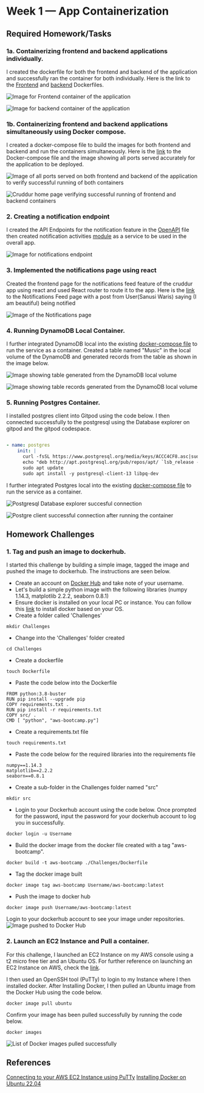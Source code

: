 # Week 1 — App Containerization

## Required Homework/Tasks

### 1a. Containerizing frontend and backend applications individually.

I created the dockerfile for both the frontend and backend of the application and successfully ran the container for both individually. Here is the link to the [Frontend](https://github.com/Sanusi-bit/aws-bootcamp-cruddur-2023/blob/main/frontend-react-js/Dockerfile) and [backend](https://github.com/Sanusi-bit/aws-bootcamp-cruddur-2023/blob/main/backend-flask/Dockerfile) Dockerfiles.

![Image for Frontend container of the application](https://github.com/Sanusi-bit/aws-bootcamp-cruddur-2023/blob/main/journal/assets/Frontend-Containerization-week-1.png)

![Image for backend container of the application](https://github.com/Sanusi-bit/aws-bootcamp-cruddur-2023/blob/main/journal/assets/Backend-containerization-week-1.png)


### 1b. Containerizing frontend and backend applications simultaneously using Docker compose.

I created a docker-compose file to build the images for both frontend and backend and run the containers simultaneously. Here is the [link](https://github.com/Sanusi-bit/aws-bootcamp-cruddur-2023/blob/main/docker-compose.yml) to the Docker-compose file and the image showing all ports served accurately for the application to be deployed.

![Image of all ports served on both frontend and backend of the application to verify successful running of both containers](https://github.com/Sanusi-bit/aws-bootcamp-cruddur-2023/blob/main/journal/assets/docker-compose-week-1.png)

![Cruddur home page verifying successful running of frontend and backend containers](https://github.com/Sanusi-bit/aws-bootcamp-cruddur-2023/blob/main/journal/assets/Cruddur-home-week-1.png)


### 2. Creating a notification endpoint 

I created the API Endpoints for the notification feature in the [OpenAPI](https://github.com/Sanusi-bit/aws-bootcamp-cruddur-2023/blob/main/backend-flask/openapi-3.0.yml) file then created notification activities [module](https://github.com/Sanusi-bit/aws-bootcamp-cruddur-2023/blob/main/backend-flask/services/notifications_activities.py) as a service to be used in the overall app. 

![Image for notifications endpoint](https://github.com/Sanusi-bit/aws-bootcamp-cruddur-2023/blob/main/journal/assets/Notifications-api-endpoint-week-1.png)


### 3. Implemented the notifications page using react

Created the frontend page for the notifications feed feature of the cruddur app using react and used React router to route it to the app. Here is the [link](https://github.com/Sanusi-bit/aws-bootcamp-cruddur-2023/blob/main/frontend-react-js/src/pages/NotificationsFeedPage.js) to the Notifications Feed page with a post from User(Sanusi Waris) saying (I am beautiful) being notified

![Image of the Notifications page](https://github.com/Sanusi-bit/aws-bootcamp-cruddur-2023/blob/main/journal/assets/Notifications-FeedPagwe-week-1.png)


### 4. Running DynamoDB Local Container.

I further integrated DynamoDB local into the existing [docker-compose file](https://github.com/Sanusi-bit/aws-bootcamp-cruddur-2023/blob/main/docker-compose.yml) to run the service as a container. Created a table named "Music" in the local volume of the DynamoDB and generated records from the table as shown in the image below.

![Image showing table generated from the DynamoDB local volume](https://github.com/Sanusi-bit/aws-bootcamp-cruddur-2023/blob/main/journal/assets/Dynamodb-table-week-1.png)


![Image showing table records generated from the DynamoDB local volume](https://github.com/Sanusi-bit/aws-bootcamp-cruddur-2023/blob/main/journal/assets/Dynamodb-table-records-week-1.png)

### 5. Running Postgres Container.
I installed postgres client into Gitpod using the code below. I then connected successfully to the postgresql using the Database explorer on gitpod and the gitpod codespace.  

```yml

- name: postgres
    init: |
      curl -fsSL https://www.postgresql.org/media/keys/ACCC4CF8.asc|sudo gpg --dearmor -o /etc/apt/trusted.gpg.d/postgresql.gpg
      echo "deb http://apt.postgresql.org/pub/repos/apt/ `lsb_release -cs`-pgdg main" |sudo tee  /etc/apt/sources.list.d/pgdg.list
      sudo apt update
      sudo apt install -y postgresql-client-13 libpq-dev

```

I further integrated Postgres local into the existing [docker-compose file](https://github.com/Sanusi-bit/aws-bootcamp-cruddur-2023/blob/main/docker-compose.yml) to run the service as a container.

![Postgresql Database explorer succesful connection](https://github.com/Sanusi-bit/aws-bootcamp-cruddur-2023/blob/main/journal/assets/postgresql-db-explorer-week-1.png)

![Postgre client successful connection after running the container](https://github.com/Sanusi-bit/aws-bootcamp-cruddur-2023/blob/main/journal/assets/postgresql-client-week-1.png)


## Homework Challenges

### 1. Tag and push an image to dockerhub.

I started this challenge by building a simple image, tagged the image and pushed the image to dockerhub. The instructions are seen below.

- Create an account on [Docker Hub](https://hub.docker.com/) and take note of your username.
- Let's build a simple python image with the following libraries (numpy 1.14.3, matplotlib 2.2.2, seaborn 0.8.1)
- Ensure docker is installed on your local PC or instance. You can follow this [link](https://docs.docker.com/desktop/install/) to install docker based on your OS.
- Create a folder called 'Challenges'
```
mkdir Challenges
```
- Change into the 'Challenges' folder created
```
cd Challenges
```
- Create a dockerfile
```
touch Dockerfile
```
- Paste the code below into the Dockerfile
```
FROM python:3.8-buster
RUN pip install --upgrade pip
COPY requirements.txt .
RUN pip install -r requirements.txt
COPY src/ .
CMD [ "python", "aws-bootcamp.py"]
```
- Create a requirements.txt file
```
touch requirements.txt
```
- Paste the code below for the required libraries into the requirements file
```
numpy==1.14.3
matplotlib==2.2.2
seaborn==0.8.1
```
- Create a sub-folder in the Challenges folder named "src"
```
mkdir src
```
- Login to your Dockerhub account using the code below. Once prompted for the password, input the password for your dockerhub account to log you in successfully.
```
docker login -u Username
```
- Build the docker image from the docker file created with a tag "aws-bootcamp".
```
docker build -t aws-bootcamp ./Challenges/Dockerfile
```
- Tag the docker image built
```
docker image tag aws-bootcamp Username/aws-bootcamp:latest
```
- Push the image to docker hub
```
docker image push Username/aws-bootcamp:latest
```
Login to your dockerhub account to see your image under repositories.
![Image pushed to Docker Hub](https://github.com/Sanusi-bit/aws-bootcamp-cruddur-2023/blob/main/journal/assets/dockerhub-image-week-1.png) 

### 2. Launch an EC2 Instance and Pull a container.

For this challenge, I launched an EC2 Instance on my AWS console using a t2 micro free tier and an Ubuntu OS. For further reference on launching an EC2 Instance on AWS, check the [link](https://www.guru99.com/creating-amazon-ec2-instance.html). 

I then used an OpenSSH tool (PuTTy) to login to my Instance where I then installed docker. After Installing Docker, I then pulled an Ubuntu image from the Docker Hub using the code below.

```
docker image pull ubuntu
```

Confirm your image has been pulled successfully by running the code below.
```
docker images
```
![List of Docker images pulled successfully](https://github.com/Sanusi-bit/aws-bootcamp-cruddur-2023/blob/main/journal/assets/ubuntu-image-week-1.png)


## References
[Connecting to your AWS EC2 Instance using PuTTy](https://docs.aws.amazon.com/AWSEC2/latest/UserGuide/putty.html)
[Installing Docker on Ubuntu 22.04](https://www.digitalocean.com/community/tutorials/how-to-install-and-use-docker-on-ubuntu-22-04)
